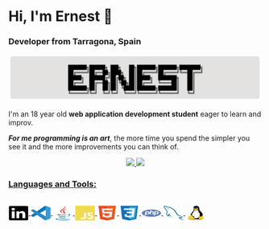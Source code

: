 # Hi, I'm Ernest :wave:
### Developer from Tarragona, Spain
<img src="banner.png" alt="banner">

I'm an 18 year old **web application development student** eager to learn and improv.
<br/>

***For me programming is an art***, the more time you spend the simpler you see it and the more improvements you can think of.

<div align="center">
  <a href="https://github.com/ern3stma">
  <img height="180em" src="https://github-readme-stats.vercel.app/api?username=ern3stma&show_icons=true&include_all_commits=true&count_private=true&custom_title=My%20GitHub%20Stats"/>
  <img height="180em" src="https://github-readme-stats.vercel.app/api/top-langs/?username=ern3stma&layout=compact&langs_count=10"/>
</div>
  
  ### Languages and Tools:
  
<div style="display: inline_block"><br>
  <a title="Go to Linkedin" href="https://www.linkedin.com/in/ern3stma/">
    <img align="center" alt="Icon of Linkedin" height="30" width="40" src="https://github.com/devicons/devicon/blob/master/icons/linkedin/linkedin-plain.svg">
  </a>
  <a title="Go to VS Code" href="https://code.visualstudio.com/">
    <img align="center" alt="Icon of vscode" height="30" width="40" src="https://github.com/devicons/devicon/blob/master/icons/vscode/vscode-original.svg">
  </a>
  <a title="Go to Java" href="https://www.java.com/es/">
    <img align="center" alt="Icon of Java" height="30" width="40" src="https://github.com/devicons/devicon/blob/master/icons/java/java-original.svg">
  </a>
  <a title="Go to JavaScript" href="https://www.javascript.com/">
    <img align="center" alt="Icon of JavaScript" height="30" width="40" src="https://github.com/devicons/devicon/blob/master/icons/javascript/javascript-plain.svg">
  </a>
  <a title="Go to HTML5" href="https://www.w3schools.com/html/">
    <img align="center" alt="Icon of HTML5" height="30" width="40" src="https://github.com/devicons/devicon/blob/master/icons/html5/html5-original.svg">
  </a>
  <a title="Go to CSS3" href="https://www.w3schools.com/Css/">
    <img align="center" alt="Icon of CSS3" height="30" width="40" src="https://github.com/devicons/devicon/blob/master/icons/css3/css3-original.svg">
  </a>
  <a title="Go to PHP" href="https://www.php.net/">
    <img align="center" alt="Icon of PHP" height="30" width="40" src="https://github.com/devicons/devicon/blob/master/icons/php/php-plain.svg">
  </a>
  <a title="Go to MySQL" href="https://www.mysql.com/">
    <img align="center" alt="Icon of MySQL" height="30" width="40" src="https://github.com/devicons/devicon/blob/master/icons/mysql/mysql-plain.svg">
  </a>  
  <a title="Go to Linux" href="https://www.gnu.org/">
    <img align="center" alt="Icon of Linux" height="30" width="40" src="https://github.com/devicons/devicon/blob/master/icons/linux/linux-original.svg">
  </a>  
</div>

